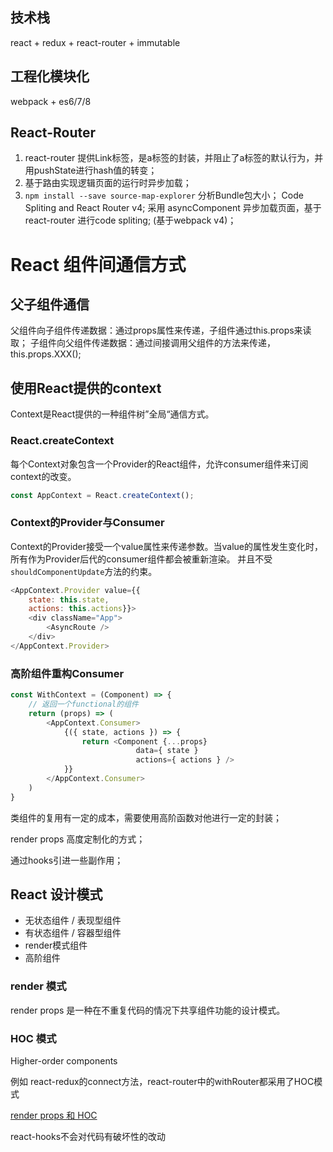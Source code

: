 ## 技术栈
react + redux + react-router + immutable

## 工程化模块化
webpack + es6/7/8

## React-Router
1. react-router 提供Link标签，是a标签的封装，并阻止了a标签的默认行为，并用pushState进行hash值的转变；
2. 基于路由实现逻辑页面的运行时异步加载；
3. `npm install --save source-map-explorer` 分析Bundle包大小；
Code Spliting and React Router v4;
采用 asyncComponent 异步加载页面，基于react-router 进行code spliting; (基于webpack v4)；

# React 组件间通信方式

## 父子组件通信
父组件向子组件传递数据：通过props属性来传递，子组件通过this.props来读取；
子组件向父组件传递数据：通过间接调用父组件的方法来传递， this.props.XXX();

## 使用React提供的context
Context是React提供的一种组件树”全局“通信方式。

### React.createContext
每个Context对象包含一个Provider的React组件，允许consumer组件来订阅context的改变。
```js
const AppContext = React.createContext();
```

### Context的Provider与Consumer
Context的Provider接受一个value属性来传递参数。当value的属性发生变化时，所有作为Provider后代的consumer组件都会被重新渲染。
并且不受`shouldComponentUpdate`方法的约束。
```js
<AppContext.Provider value={{
    state: this.state,
    actions: this.actions}}>
    <div className="App">
        <AsyncRoute />
    </div>
</AppContext.Provider>
```

### 高阶组件重构Consumer
```js
const WithContext = (Component) => {
    // 返回一个functional的组件
    return (props) => (
        <AppContext.Consumer>
            {({ state, actions }) => {
                return <Component {...props} 
                            data={ state } 
                            actions={ actions } />
            }}
        </AppContext.Consumer>
    )
}
```

类组件的复用有一定的成本，需要使用高阶函数对他进行一定的封装；

render props 高度定制化的方式；

通过hooks引进一些副作用；

## React 设计模式
- 无状态组件 / 表现型组件
- 有状态组件 / 容器型组件
- render模式组件 
- 高阶组件
  
### render 模式
render props 是一种在不重复代码的情况下共享组件功能的设计模式。

### HOC 模式
Higher-order components 

例如 react-redux的connect方法，react-router中的withRouter都采用了HOC模式

[render props 和 HOC](https://www.jianshu.com/p/ff6b3008820a)

react-hooks不会对代码有破坏性的改动
